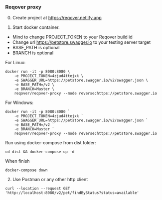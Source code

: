 ### Reqover proxy 

0. Create project at https://reqover.netlify.app

2. Start docker container.

- Mind to change PROJECT_TOKEN to your Reqover build id
- Change url https://petstore.swagger.io to your testing server target
- BASE_PATH is optional
- BRANCH is optional

For Linux:
```
docker run -it -p 8080:8080 \
    -e PROJECT_TOKEN=4zjud4ttejxk \
    -e SWAGGER_URL=https://petstore.swagger.io/v2/swagger.json \ 
    -e BASE_PATH=/v2 \
    -e BRANCH=Master \
    reqover/reqover-proxy --mode reverse:https://petstore.swagger.io
```

For Windows:
```
docker run -it -p 8080:8080 `
    -e PROJECT_TOKEN=4zjud4ttejxk `
    -e SWAGGER_URL=https://petstore.swagger.io/v2/swagger.json `
    -e BASE_PATH=/v2 `
    -e BRANCH=Master `
    reqover/reqover-proxy --mode reverse:https://petstore.swagger.io
```

Run using docker-compose from dist folder:

```
cd dist && docker-compose up -d
```

When finish

```
docker-compose down
```

2. Use Postman or any other http client

```
curl --location --request GET 'http://localhost:8080/v2/pet/findByStatus?status=available'
```

